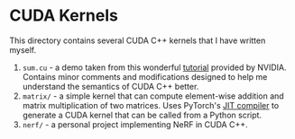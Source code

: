 # CUDA Kernels

This directory contains several CUDA C++ kernels that I have written myself.
1. `sum.cu` - a demo taken from this wonderful [tutorial](https://developer.nvidia.com/blog/even-easier-introduction-cuda/) provided by NVIDIA. Contains minor comments and modifications designed to help me understand the semantics of CUDA C++ better.
2. `matrix/` - a simple kernel that can compute element-wise addition and matrix multiplication of two matrices. Uses PyTorch's [JIT compiler](https://pytorch.org/docs/stable/generated/torch.jit.load.html#torch.jit.load) to generate a CUDA kernel that can be called from a Python script.
3. `nerf/` - a personal project implementing NeRF in CUDA C++.
